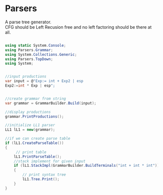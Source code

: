 # Parsers
 
A parse tree generator.\
CFG should be Left Recusion free and no left factoring should be there at all.

```cs

using static System.Console;
using Parsers.Grammar;
using System.Collections.Generic;
using Parsers.TopDown;
using System;


//input productions
var input = @"Exp:= int + Exp2 | esp
Exp2:=int * Exp | esp";


//create grammar from string
var grammar = GrammarBuilder.Build(input);

//display productions
grammar.PrintProductions();

//initialize LL1 parser
LL1 lL1 = new(grammar);

//if we can create parse table
if (lL1.CreateParseTable())
{
     // print table
    lL1.PrintParseTable();
    //stack implement for given input
    if (lL1.StackImpl(GrammarBuilder.BuildTerminals("int + int * int")))
    {
        // print syntax tree
        lL1.Tree.Print();
    }
}
```
